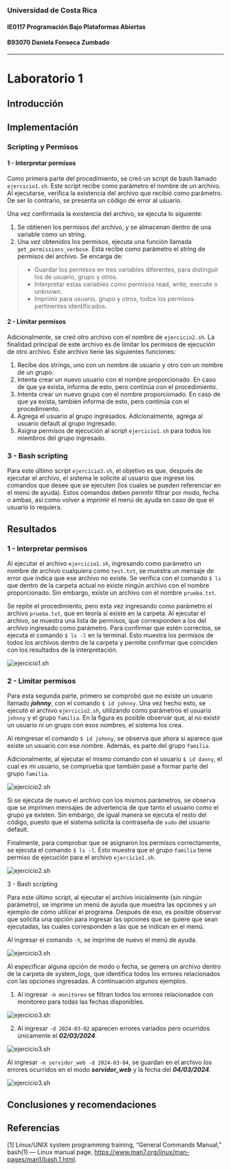 ### Universidad de Costa Rica
#### IE0117 Programación Bajo Plataformas Abiertas
#### B93070 Daniela Fonseca Zumbado
---
# Laboratorio 1
## Introducción
## Implementación
### Scripting y Permisos

#### 1 - Interpretar permisos
Como primera parte del procedimiento, se creó un script de bash llamado `ejercicio1.sh`. Este script recibe como parámetro el nombre de un archivo. Al ejecutarse, verifica la existencia del archivo que recibió como parámetro. De ser lo contrario, se presenta un código de error al usuario.

Una vez confirmada la existencia del archivo, se ejecuta lo siguiente:
1. Se obtienen los permisos del archivo, y se almacenan dentro de una variable como un string.
2. Una vez obtenidos los permisos, ejecuta una función llamada `get_permissions_verbose`. Esta recibe como parámetro el string de permisos del archivo. Se encarga de:
> - Guardar los permisos en tres variables diferentes, para distinguir los de usuario, grupo y otros.
> - Interpretar estas variables como permisos read, write, execute o unknown.
> - Imprimir para usuario, grupo y otros, todos los permisos pertinentes identificados.

#### 2 - Limitar permisos
Adicionalmente, se creó otro archivo con el nombre de `ejercicio2.sh`. La finalidad principal de este archivo es de limitar los permisos de ejecución de otro archivo. Este archivo tiene las siguientes funciones:
1. Recibe dos strings, uno con un nombre de usuario y otro con un nombre de un grupo.
2. Intenta crear un nuevo usuario con el nombre proporcionado. En caso de que ya exista, informa de esto, pero continúa con el procedimiento.
3. Intenta crear un nuevo grupo con el nombre proporcionado. En caso de que ya exista, también informa de esto, pero continúa con el procedimiento.
4. Agrega el usuario al grupo ingresados. Adicionalmente, agrega al usuario default al grupo ingresado.
5. Asigna permisos de ejecución al script `ejercicio1.sh` para todos los miembros del grupo ingresado.

### 3 - Bash scripting

Para este último script `ejercicio3.sh`, el objetivo es que, después de ejecutar el archivo, el sistema le solicite al usuario que ingrese los comandos que desee que se ejecuten (los cuales se pueden referenciar en el menú de ayuda). Estos comandos deben permitir filtrar por modo, fecha o ambas, así como volver a imprimir el menú de ayuda en caso de que el usuario lo requiera.

## Resultados

### 1 - Interpretar permisos

Al ejecutar el archivo `ejercicio1.sh`, ingresando como parámetro un nombre de archivo cualquiera como `test.txt`, se muestra un mensaje de error que indica que ese archivo no existe. Se verifica con el comando `$ ls` que dentro de la carpeta actual no existe ningún archivo con el nombre proporcionado. Sin embargo, existe un archivo con el nombre `prueba.txt`.

Se repite el procedimiento, pero esta vez ingresando como parámetro el archivo `prueba.txt`, que en teoría sí existe en la carpeta. Al ejecutar el archivo, se muestra una lista de permisos, que corresponden a los del archivo ingresado como parámetro. Para confirmar que estén correctos, se ejecuta el comando `$ ls -l` en la terminal. Esto muestra los permisos de todos los archivos dentro de la carpeta y permite confirmar que coinciden con los resultados de la interpretación.

![ejercicio1.sh](images/1.png)

### 2 - Limitar permisos

Para esta segunda parte, primero se comprobó que no existe un usuario llamado **_johnny_**, con el comando `$ id johnny`. Una vez hecho esto, se ejecutó el archivo `ejercicio2.sh`, utilizando como parámetros el usuario `johnny` y el grupo `familia`. En la figura es posible observar que, al no existir un usuario ni un grupo con esos nombres, el sistema los crea.

Al reingresar el comando `$ id johnny`, se observa que ahora sí aparece que existe un usuario con ese nombre. Además, es parte del grupo `familia`.

Adicionalmente, al ejecutar el mismo comando con el usuario `$ id danny`, el cual es mi usuario, se comprueba que también pasé a formar parte del grupo `familia`.

![ejercicio2.sh](images/2.png)

Si se ejecuta de nuevo el archivo con los mismos parámetros, se observa que se imprimen mensajes de advertencia de que tanto el usuario como el grupo ya existen. Sin embargo, de igual manera se ejecuta el resto del código, puesto que el sistema solicita la contraseña de `sudo` del usuario default.

Finalmente, para comprobar que se asignaron los permisos correctamente, se ejecuta el comando `$ ls -l`. Esto muestra que el grupo `familia` tiene permiso de ejecución para el archivo `ejercicio1.sh`.

![ejercicio2.sh](images/3.png)

3 - Bash scripting

Para este último script, al ejecutar el archivo inicialmente (sin ningún parámetro), se imprime un menú de ayuda que muestra las opciones y un ejemplo de cómo utilizar el programa. Después de eso, es posible observar que solicita una opción para ingresar las opciones que se quiere que sean ejecutadas, las cuales corresponden a las que se indican en el menú.

Al ingresar el comando `-h`, se imprime de nuevo el menú de ayuda.

![ejercicio3.sh](images/4.png)

Al especificar alguna opción de modo o fecha, se genera un archivo dentro de la carpeta de system_logs, que identifica todos los errores relacionados con las opciones ingresadas. A continuación algunos ejemplos.

1. Al ingresar `-m monitoreo` se filtran todos los errores relacionados con monitoreo para todas las fechas disponibles.

![ejercicio3.sh](images/5.png)

2. Al ingresar `-d 2024-03-02` aparecen errores variados pero ocurridos únicamente el **_02/03/2024_**.

![ejercicio3.sh](images/6.png)

Al ingresar `-m servidor_web -d 2024-03-04`, se guardan en el archivo los errores ocurridos en el modo **_servidor_web_** y la fecha del **_04/03/2024_**.

![ejercicio3.sh](images/7.png)

## Conclusiones y recomendaciones
## Referencias

[1] Linux/UNIX system programming training, “General Commands Manual,” bash(1) — Linux manual page, https://www.man7.org/linux/man-pages/man1/bash.1.html. 

